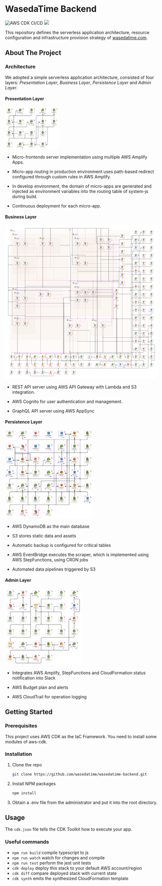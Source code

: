 # WasedaTime Backend

![AWS CDK CI/CD](https://github.com/wasedatime/wasedatime-backend/workflows/AWS%20CDK%20CI/CD/badge.svg)
![](https://img.shields.io/website?up_color=green&up_message=online&url=https%3A%2F%2Fwasedatime.com)

This repository defines the serverless application architecture, resource configuration and infrastructure provision strategy of 
[wasedatime.com](https://wasedatime.com).

## About The Project

### Architecture

We adopted a simple serverless application architecture, consisted of four layers: *Presentation Layer*, *Business
Layer*,
*Persistence Layer* and *Admin Layer*.

#### Presentation Layer

<img src="doc/pre.png" alt="Presentation Layer" width=35%/>

- Micro-frontends server implementation using multiple AWS Amplify Apps.

- Micro-app routing in production environment uses path-based redirect configured through custom rules in AWS Amplify.

- In develop environment, the domain of micro-apps are generated and injected as environment variables into the routing
  table of system-js during build.

- Continuous deployment for each micro-app.

#### Business Layer

![Business Layer](doc/biz.png)

- REST API server using AWS API Gateway with Lambda and S3 integration.

- AWS Cognito for user authentication and management.

- GraphQL API server using AWS AppSync

#### Persistence Layer

<img src="doc/pers.png" alt="Persistence Layer" width=57%/>

- AWS DynamoDB as the main database

- S3 stores static data and assets

- Automatic backup is configured for critical tables

- AWS EventBridge executes the scraper, which is implemented using AWS StepFunctions, using CRON jobs

- Automated data pipelines triggered by S3

#### Admin Layer

<img src="doc/admin.png" alt="Admin Layer" width=50%/>

- Integrates AWS Amplify, StepFunctions and CloudFormation status notification into Slack

- AWS Budget plan and alerts

- AWS CloudTrail for operation logging

## Getting Started

### Prerequisites

This project uses AWS CDK as the IaC Framework. You need to install some modules of aws-cdk.

### Installation

1. Clone the repo
   ```sh
   git clone https://github.com/wasedatime/wasedatime-backend.git
   ```
3. Install NPM packages
   ```sh
   npm install
   ```
4. Obtain a .env file from the administrator and put it into the root directory.

## Usage
The `cdk.json` file tells the CDK Toolkit how to execute your app.

### Useful commands

 * `npm run build`   compile typescript to js
 * `npm run watch`   watch for changes and compile
 * `npm run test`    perform the jest unit tests
 * `cdk deploy`      deploy this stack to your default AWS account/region
 * `cdk diff`        compare deployed stack with current state
 * `cdk synth`       emits the synthesized CloudFormation template
